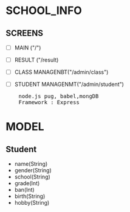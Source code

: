 # SCHOOL_INFO

## SCREENS

- [ ] MAIN ("/")
- [ ] RESULT ("/result)

- [ ] CLASS MANAGENBT("/admin/class")
- [ ] STUDENT MANAGENMT("/admin/student")

<pre>
    node.js pug, babel,mongDB
    Framework : Express
</pre>

# MODEL

## Student
 - name(String)
 - gender(String)
 - school(String)
 - grade(Int)
 - ban(Int)
 - birth(String)
 - hobby(String)